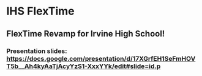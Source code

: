 # IHS FlexTime
## FlexTime Revamp for Irvine High School!
### Presentation slides: https://docs.google.com/presentation/d/17XGrfEH1SeFmHOVT5b__Ah4kyAaTjAcyYzS1-XxxYYk/edit#slide=id.p